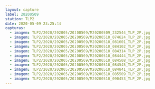 ```yaml
---
layout: capture
label: 20200509
station: TLP2
date: 2020-05-09 23:25:44
capturas:
  - imagem: TLP2/2020/202005/20200509/M20200509_232544_TLP_2P.jpg
  - imagem: TLP2/2020/202005/20200509/M20200510_074624_TLP_2P.jpg
  - imagem: TLP2/2020/202005/20200509/M20200510_081601_TLP_2P.jpg
  - imagem: TLP2/2020/202005/20200509/M20200510_084102_TLP_2P.jpg
  - imagem: TLP2/2020/202005/20200509/M20200510_084314_TLP_2P.jpg
  - imagem: TLP2/2020/202005/20200509/M20200510_084444_TLP_2P.jpg
  - imagem: TLP2/2020/202005/20200509/M20200510_084508_TLP_2P.jpg
  - imagem: TLP2/2020/202005/20200509/M20200510_084545_TLP_2P.jpg
  - imagem: TLP2/2020/202005/20200509/M20200510_084841_TLP_2P.jpg
  - imagem: TLP2/2020/202005/20200509/M20200510_085509_TLP_2P.jpg
  - imagem: TLP2/2020/202005/20200509/M20200510_090453_TLP_2P.jpg
---
```

